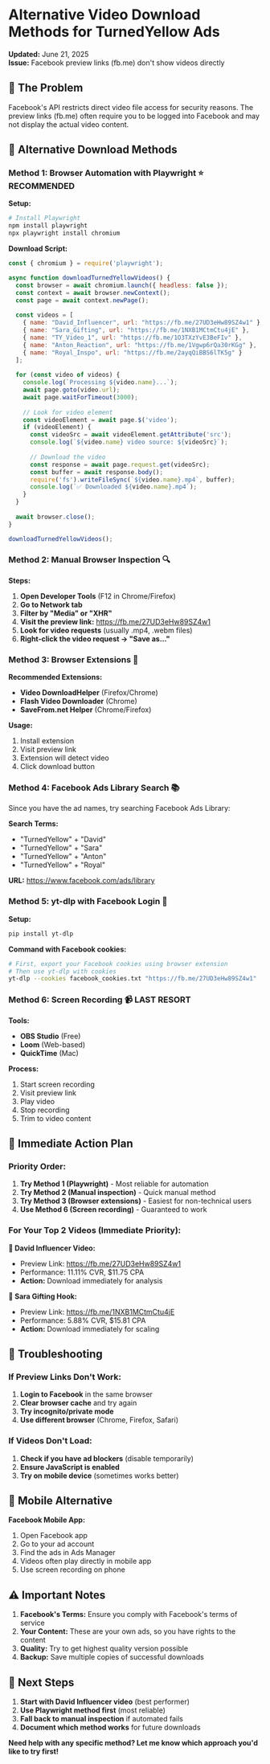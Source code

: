 # Alternative Video Download Methods for TurnedYellow Ads
**Updated:** June 21, 2025  
**Issue:** Facebook preview links (fb.me) don't show videos directly

## 🚨 **The Problem**
Facebook's API restricts direct video file access for security reasons. The preview links (fb.me) often require you to be logged into Facebook and may not display the actual video content.

## 🎯 **Alternative Download Methods**

### **Method 1: Browser Automation with Playwright** ⭐ **RECOMMENDED**

**Setup:**
```bash
# Install Playwright
npm install playwright
npx playwright install chromium
```

**Download Script:**
```javascript
const { chromium } = require('playwright');

async function downloadTurnedYellowVideos() {
  const browser = await chromium.launch({ headless: false });
  const context = await browser.newContext();
  const page = await context.newPage();
  
  const videos = [
    { name: "David_Influencer", url: "https://fb.me/27UD3eHw89SZ4w1" },
    { name: "Sara_Gifting", url: "https://fb.me/1NXB1MCtmCtu4jE" },
    { name: "TY_Video_1", url: "https://fb.me/1O3TXzYvE3BeFIv" },
    { name: "Anton_Reaction", url: "https://fb.me/1Vgwp6rQa30rKGg" },
    { name: "Royal_Inspo", url: "https://fb.me/2ayqQiBBS6lTK5g" }
  ];
  
  for (const video of videos) {
    console.log(`Processing ${video.name}...`);
    await page.goto(video.url);
    await page.waitForTimeout(3000);
    
    // Look for video element
    const videoElement = await page.$('video');
    if (videoElement) {
      const videoSrc = await videoElement.getAttribute('src');
      console.log(`${video.name} video source: ${videoSrc}`);
      
      // Download the video
      const response = await page.request.get(videoSrc);
      const buffer = await response.body();
      require('fs').writeFileSync(`${video.name}.mp4`, buffer);
      console.log(`✅ Downloaded ${video.name}.mp4`);
    }
  }
  
  await browser.close();
}

downloadTurnedYellowVideos();
```

### **Method 2: Manual Browser Inspection** 🔍

**Steps:**
1. **Open Developer Tools** (F12 in Chrome/Firefox)
2. **Go to Network tab**
3. **Filter by "Media" or "XHR"**
4. **Visit the preview link:** https://fb.me/27UD3eHw89SZ4w1
5. **Look for video requests** (usually .mp4, .webm files)
6. **Right-click the video request → "Save as..."**

### **Method 3: Browser Extensions** 🔌

**Recommended Extensions:**
- **Video DownloadHelper** (Firefox/Chrome)
- **Flash Video Downloader** (Chrome)
- **SaveFrom.net Helper** (Chrome/Firefox)

**Usage:**
1. Install extension
2. Visit preview link
3. Extension will detect video
4. Click download button

### **Method 4: Facebook Ads Library Search** 📚

Since you have the ad names, try searching Facebook Ads Library:

**Search Terms:**
- "TurnedYellow" + "David"
- "TurnedYellow" + "Sara" 
- "TurnedYellow" + "Anton"
- "TurnedYellow" + "Royal"

**URL:** https://www.facebook.com/ads/library

### **Method 5: yt-dlp with Facebook Login** 🔐

**Setup:**
```bash
pip install yt-dlp
```

**Command with Facebook cookies:**
```bash
# First, export your Facebook cookies using browser extension
# Then use yt-dlp with cookies
yt-dlp --cookies facebook_cookies.txt "https://fb.me/27UD3eHw89SZ4w1"
```

### **Method 6: Screen Recording** 📹 **LAST RESORT**

**Tools:**
- **OBS Studio** (Free)
- **Loom** (Web-based)
- **QuickTime** (Mac)

**Process:**
1. Start screen recording
2. Visit preview link
3. Play video
4. Stop recording
5. Trim to video content

## 🎯 **Immediate Action Plan**

### **Priority Order:**
1. **Try Method 1 (Playwright)** - Most reliable for automation
2. **Try Method 2 (Manual inspection)** - Quick manual method
3. **Try Method 3 (Browser extensions)** - Easiest for non-technical users
4. **Use Method 6 (Screen recording)** - Guaranteed to work

### **For Your Top 2 Videos (Immediate Priority):**

**🥇 David Influencer Video:**
- Preview Link: https://fb.me/27UD3eHw89SZ4w1
- Performance: 11.11% CVR, $11.75 CPA
- **Action:** Download immediately for analysis

**🥈 Sara Gifting Hook:**
- Preview Link: https://fb.me/1NXB1MCtmCtu4jE  
- Performance: 5.88% CVR, $15.81 CPA
- **Action:** Download immediately for scaling

## 🔧 **Troubleshooting**

### **If Preview Links Don't Work:**
1. **Login to Facebook** in the same browser
2. **Clear browser cache** and try again
3. **Try incognito/private mode**
4. **Use different browser** (Chrome, Firefox, Safari)

### **If Videos Don't Load:**
1. **Check if you have ad blockers** (disable temporarily)
2. **Ensure JavaScript is enabled**
3. **Try on mobile device** (sometimes works better)

## 📱 **Mobile Alternative**

**Facebook Mobile App:**
1. Open Facebook app
2. Go to your ad account
3. Find the ads in Ads Manager
4. Videos often play directly in mobile app
5. Use screen recording on phone

## ⚠️ **Important Notes**

1. **Facebook's Terms:** Ensure you comply with Facebook's terms of service
2. **Your Content:** These are your own ads, so you have rights to the content
3. **Quality:** Try to get highest quality version possible
4. **Backup:** Save multiple copies of successful downloads

## 🚀 **Next Steps**

1. **Start with David Influencer video** (best performer)
2. **Use Playwright method first** (most reliable)
3. **Fall back to manual inspection** if automated fails
4. **Document which method works** for future downloads

**Need help with any specific method? Let me know which approach you'd like to try first!** 